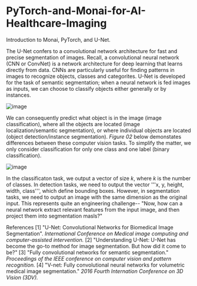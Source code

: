 # PyTorch-and-Monai-for-AI-Healthcare-Imaging

Introduction to Monai, PyTorch, and U-Net.

The U-Net confers to a convolutional network architecture for fast and precise segmentation of images. Recall, a convolutional neural network (CNN or ConvNet) is a network 
architecture for deep learning that learns directly from data. CNNs are particularly useful for finding patterns in images to recognize objects, classes and categorites.
U-Net is developed for the task of semantic segmentation; when a neural network is fed images as inputs, we can choose to classify objects either generally or by instances. 

![image](https://github.com/aliamrod/PyTorch-and-Monai-for-AI-Healthcare-Imaging/assets/62684338/82fe8a8b-0c2a-4faf-bca9-d1cdd7d5454d)


We can consequently predict what object is in the image (image classification), where all the objects are located (image localization/semantic segmentation), or where
individual objects are located (object detection/instance segmentation). _Figure 02_ below demonstates differences between these computer vision tasks. To simplify 
the matter, we only consider classification for only one class and one label (binary classification). 


![image](https://github.com/aliamrod/PyTorch-and-Monai-for-AI-Healthcare-Imaging/assets/62684338/b685165b-7d3f-46ad-999b-cd47b2e8fc6a)


In the classificaton task, we output a vector of size _k_, where _k_ is the number of classes. In detection tasks, we need to output the vector '''x, y, height, width, class''', which define bounding boxes. However, in segmentation tasks, we need to output an image with the same dimension as the original input. This represents quite an engineering challenge-- "Now, how can a neural network extract relevant features from the input image, and then project them into segmentation masls?"



References
[1] "U-Net: Convolutional Networks for Biomedical Image Segmentation". _International Conference on Medical image computing and computer-assisted intervention._
[2] "Understanding U-Net: U-Net has become the go-to method for image segmentation. But how did it come to be?"
[3] "Fully convolutional networks for semantic segmentation." _Proceedings of the IEEE conference on computer vision and pattern recognition._ 
[4] "V-net: Fully convolutional neural networks for volumetric medical image segmentation." _2016 Fourth Internation Conference on 3D Vision (3DV)._

